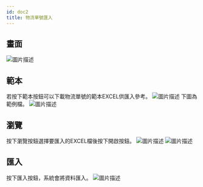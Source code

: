```yaml
---
id: doc2
title: 物流單號匯入
---
```

## 畫面  
![圖片描述](/img/hiclick/track_home.png)  
## 範本    
若按下範本按鈕可以下載物流單號的範本EXCEL供匯入參考。
![圖片描述](/img/hiclick/track_ex.png) 
下圖為範例檔。
![圖片描述](/img/hiclick/track_exExcel.png)
## 瀏覽  
按下瀏覽按鈕選擇要匯入的EXCEL檔後按下開啟按鈕。
![圖片描述](/img/hiclick/track_browse.png) 
![圖片描述](/img/hiclick/track_browse2.png) 
## 匯入  
按下匯入按鈕，系統會將資料匯入。
![圖片描述](/img/hiclick/track_import.png) 
